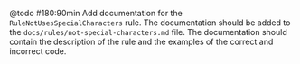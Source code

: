 @todo #180:90min Add documentation for the `RuleNotUsesSpecialCharacters` rule. 
 The documentation should be added to the `docs/rules/not-special-characters.md`
 file. The documentation should contain the description of the rule and the 
 examples of the correct and incorrect code.
